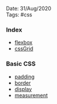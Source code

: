 Date: 31/Aug/2020  
Tags: #css

### Index

- [flexbox](flexbox.md)
- [cssGrid](cssGrid.md)

### Basic CSS

- [padding](padding.md)
- [border](border.md)
- [display](display.md)
- [measurement](measurement.md)
